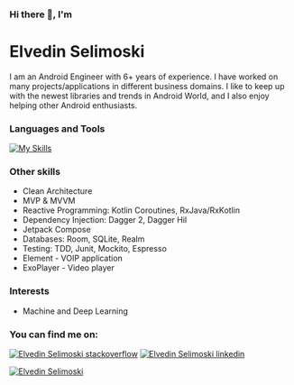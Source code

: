 ### Hi there 👋, I'm
# Elvedin Selimoski

I am an Android Engineer with 6+ years of experience. 
I have worked on many projects/applications in different business domains. 
I like to keep up with the newest libraries and trends in Android World, and I also enjoy helping other Android enthusiasts.

### Languages and Tools

[![My Skills](https://skills.thijs.gg/icons?i=androidstudio,kotlin,java,git,gradle,firebase)](https://skills.thijs.gg)

### Other skills

* Clean Architecture
* MVP & MVVM
* Reactive Programming: Kotlin Coroutines, RxJava/RxKotlin
* Dependency Injection: Dagger 2, Dagger Hil
* Jetpack Compose
* Databases: Room, SQLite, Realm
* Testing: TDD, Junit, Mockito, Espresso
* Element - VOIP application
* ExoPlayer - Video player

### Interests
* Machine and Deep Learning

### You can find me on:

[![Elvedin Selimoski stackoverflow](https://skills.thijs.gg/icons?i=stackoverflow)](https://stackoverflow.com/users/8906488/elvedin-selimoski)
[![Elvedin Selimoski linkedin](https://skills.thijs.gg/icons?i=linkedin)](https://www.linkedin.com/in/elvedin-selimoski-681921124/)

[![Elvedin Selimoski](https://github-readme-stackoverflow.vercel.app/?userID=8906488&layout=compact&theme=dark)](https://stackoverflow.com/users/8906488/elvedin-selimoski)

<!--
**elvedroid/elvedroid** is a ✨ _special_ ✨ repository because its `README.md` (this file) appears on your GitHub profile.

Here are some ideas to get you started:

- 🔭 I’m currently working on ...
- 🌱 I’m currently learning ...
- 👯 I’m looking to collaborate on ...
- 🤔 I’m looking for help with ...
- 💬 Ask me about ...
- 📫 How to reach me: ...
- 😄 Pronouns: ...
- ⚡ Fun fact: ...
-->
